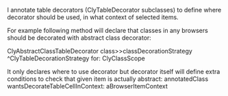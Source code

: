 I annotate table decorators (ClyTableDecorator subclasses) to define where decorator should be used, in what context of selected items.

For example following method will declare that classes in any browsers should be decorated with abstract class decorator:

ClyAbstractClassTableDecorator class>>classDecorationStrategy
	<classAnnotation>
	^ClyTableDecorationStrategy for: ClyClassScope
	
It only declares where to use decorator but decorator itself will define extra conditions to check that given item is actually abstract:
	annotatedClass wantsDecorateTableCellInContext: aBrowserItemContext